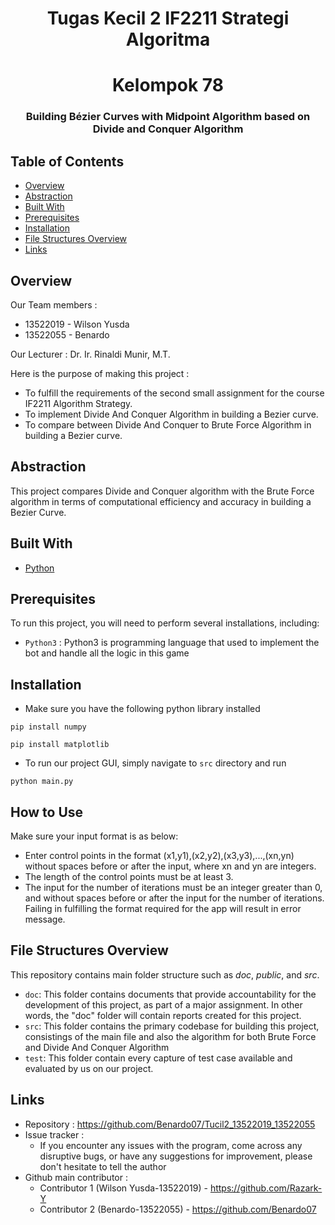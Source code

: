 <h1 align="center">Tugas Kecil 2 IF2211 Strategi Algoritma</h1>
<h1 align="center">Kelompok 78</h3>
<h3 align="center">Building Bézier Curves with Midpoint Algorithm based on Divide and Conquer Algorithm</p>

## Table of Contents

- [Overview](#overview)
- [Abstraction](#abstraction)
- [Built With](#built-with)
- [Prerequisites](#prerequisites)
- [Installation](#installation)
- [File Structures Overview](#file-structures-overview)
- [Links](#links)


## Overview
<!-- ![Foto](https://github.com/FarelW/Tubes1_Akiong/blob/main/public/324605.jpg) -->
Our Team members :
- 13522019 - Wilson Yusda
- 13522055 - Benardo

<p>Our Lecturer : Dr. Ir. Rinaldi Munir, M.T.</p>

Here is the purpose of making this project :
- To fulfill the requirements of the second small assignment for the course IF2211 Algorithm Strategy.
- To implement Divide And Conquer Algorithm in building a Bezier curve.
- To compare between Divide And Conquer to Brute Force Algorithm in building a Bezier curve.

## Abstraction

This project compares Divide and Conquer algorithm with the Brute Force algorithm in terms of computational efficiency and accuracy in building a Bezier Curve.

## Built With

- [Python](https://www.python.org/)

## Prerequisites

To run this project, you will need to perform several installations, including:
- `Python3` : Python3 is programming language that used to implement the bot and handle all the logic in this game

## Installation

- Make sure you have the following python library installed
```
pip install numpy
```
```
pip install matplotlib
```
- To run our project GUI, simply navigate to `src`  directory and run
```
python main.py
```

## How to Use
Make sure your input format is as below:
- Enter control points in the format (x1,y1),(x2,y2),(x3,y3),...,(xn,yn) without spaces before or after the input, where xn and yn are integers.
- The length of the control points must be at least 3.
- The input for the number of iterations must be an integer greater than 0, and without spaces before or after the input for the number of iterations.
Failing in fulfilling the format required for the app will result in error message.

## File Structures Overview
This repository contains main folder structure such as _doc_, _public_, and _src_.
- `doc`: This folder contains documents that provide accountability for the development of this project, as part of a major assignment. In other words, the "doc" folder will contain reports created for this project.
- `src`: This folder contains the primary codebase for building this project, consistings of the main file and also the algorithm for both Brute Force and Divide And Conquer Algorithm
- `test`: This folder contain every capture of test case available and evaluated by us on our project.

## Links
- Repository : https://github.com/Benardo07/Tucil2_13522019_13522055 
- Issue tracker :
   - If you encounter any issues with the program, come across any disruptive bugs, or have any suggestions for improvement, please don't hesitate to tell the author
- Github main contributor :
   - Contributor 1 (Wilson Yusda-13522019) - https://github.com/Razark-Y
   - Contributor 2 (Benardo-13522055) - https://github.com/Benardo07
